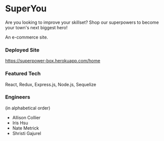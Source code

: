 # SuperYou

Are you looking to improve your skillset? Shop our superpowers to become your town's next biggest hero!

An e-commerce site.

### Deployed Site
https://superpower-box.herokuapp.com/home

### Featured Tech
React, Redux, Express.js, Node.js, Sequelize

### Engineers
(in alphabetical order)

- Allison Collier
- Iris Hsu
- Nate Metrick
- Shristi Gajurel
